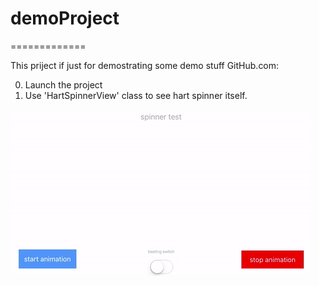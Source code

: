 # demoProject
=============

This priject if just for demostrating some demo stuff
GitHub.com:

0. Launch the project
0. Use 'HartSpinnerView' class to see hart spinner itself.


![Example](gifs/hartSpinner.gif "spinner start, and hartbeat switch")
